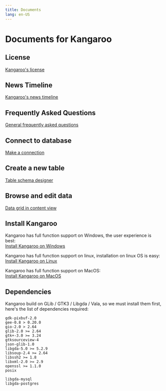 ```yaml
---
title: Documents
lang: en-US
---
```


# Documents for Kangaroo
## License
[Kangaroo's license](license.md)

## News Timeline
[Kangaroo's news timeline](news.md)

## Frequently Asked Questions
[General frequently asked questions](faq.md)

## Connect to database
[Make a connection](connection.md)

## Create a new table
[Table schema designer](schema.md)

## Browse and edit data
[Data grid in content view](datagrid.md)

## Install Kangaroo
Kangaroo has full function support on Windows, the user experience is best:<br/>
[Install Kangaroo on Windows](install_windows.md)

Kangaroo has full function support on linux, installation on linux OS is easy:<br/>
[Install Kangaroo on Linux](install_linux.md)

Kangaroo has full function support on MacOS:<br/>
[Install Kangaroo on MacOS](install_macos.md)

## Dependencies
Kangaroo build on GLib / GTK3 / Libgda / Vala, so we must install them first, here's the list of dependencies required:
```Text
gdk-pixbuf-2.0
gee-0.8 > 0.20.0
gio-2.0 > 2.64
glib-2.0 >= 2.64
gtk+-3.0 >= 3.24
gtksourceview-4
json-glib-1.0
libgda-5.0 >= 5.2.9
libsoup-2.4 >= 2.64
libssh2 >= 1.8
libxml-2.0 >= 2.9
openssl >= 1.1.0
posix

libgda-mysql
libgda-postgres
```
